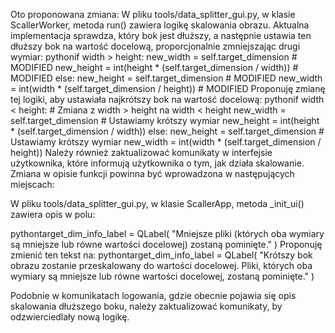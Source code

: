 Oto proponowana zmiana:
W pliku tools/data_splitter_gui.py, w klasie ScallerWorker, metoda run() zawiera logikę skalowania obrazu. Aktualna implementacja sprawdza, który bok jest dłuższy, a następnie ustawia ten dłuższy bok na wartość docelową, proporcjonalnie zmniejszając drugi wymiar:
pythonif width > height:
    new_width = self.target_dimension  # MODIFIED
    new_height = int(height * (self.target_dimension / width))  # MODIFIED
else:
    new_height = self.target_dimension  # MODIFIED
    new_width = int(width * (self.target_dimension / height))  # MODIFIED
Proponuję zmianę tej logiki, aby ustawiała najkrótszy bok na wartość docelową:
pythonif width < height:  # Zmiana z width > height na width < height
    new_width = self.target_dimension  # Ustawiamy krótszy wymiar
    new_height = int(height * (self.target_dimension / width))
else:
    new_height = self.target_dimension  # Ustawiamy krótszy wymiar
    new_width = int(width * (self.target_dimension / height))
Należy również zaktualizować komunikaty w interfejsie użytkownika, które informują użytkownika o tym, jak działa skalowanie. Zmiana w opisie funkcji powinna być wprowadzona w następujących miejscach:

W pliku tools/data_splitter_gui.py, w klasie ScallerApp, metoda _init_ui() zawiera opis w polu:

pythontarget_dim_info_label = QLabel(
    "Mniejsze pliki (których oba wymiary są mniejsze lub równe wartości docelowej) zostaną pominięte."
)
Proponuję zmienić ten tekst na:
pythontarget_dim_info_label = QLabel(
    "Krótszy bok obrazu zostanie przeskalowany do wartości docelowej. Pliki, których oba wymiary są mniejsze lub równe wartości docelowej, zostaną pominięte."
)

Podobnie w komunikatach logowania, gdzie obecnie pojawia się opis skalowania dłuższego boku, należy zaktualizować komunikaty, by odzwierciedlały nową logikę.